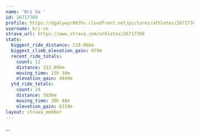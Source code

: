 ```yaml
---
name: 'Kri So '
id: 26717769
profile: https://dgalywyr863hv.cloudfront.net/pictures/athletes/26717769/7761026/13/large.jpg
username: kri-so
strava_url: https://www.strava.com/athletes/26717769
stats:
  biggest_ride_distance: 119.06km
  biggest_climb_elevation_gain: 979m
  recent_ride_totals:
    count: 11
    distance: 313.09km
    moving_time: 15h 34m
    elevation_gain: 4444m
  ytd_ride_totals:
    count: 24
    distance: 565km
    moving_time: 30h 08m
    elevation_gain: 6319m
layout: strava_member
--- 
```

...
